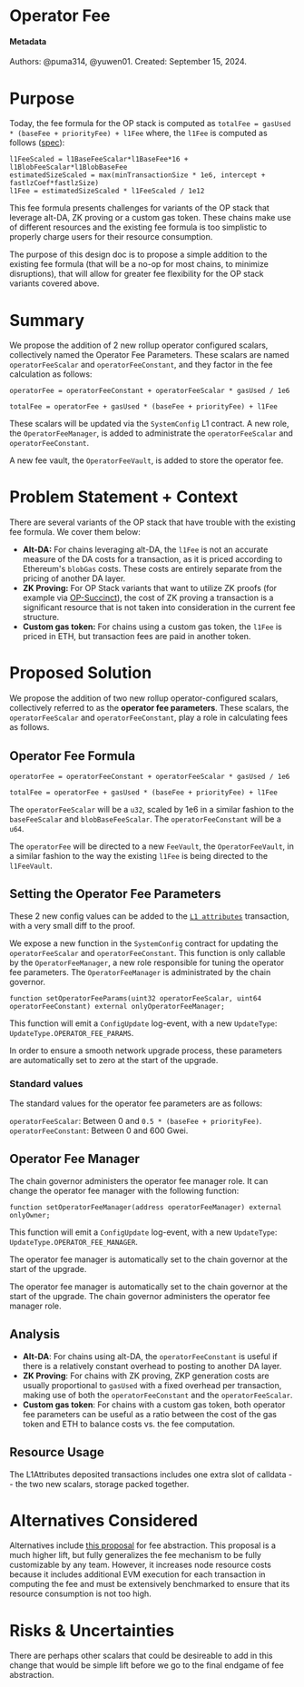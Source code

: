 # Operator Fee

#### Metadata

Authors: @puma314, @yuwen01.
Created: September 15, 2024.

# Purpose
<!-- This section is also sometimes called “Motivations” or “Goals”. -->

<!-- It is fine to remove this section from the final document,
but understanding the purpose of the doc when writing is very helpful. -->
Today, the fee formula for the OP stack is computed as `totalFee = gasUsed * (baseFee + priorityFee) + l1Fee` where, the `l1Fee` is computed as follows ([spec](https://github.com/ethereum-optimism/specs/blob/06a2d0b8e5d08da66612d0e19aa7bc625ceb277e/specs/protocol/fjord/exec-engine.md?plain=1#L28)):

```
l1FeeScaled = l1BaseFeeScalar*l1BaseFee*16 + l1BlobFeeScalar*l1BlobBaseFee
estimatedSizeScaled = max(minTransactionSize * 1e6, intercept + fastlzCoef*fastlzSize)
l1Fee = estimatedSizeScaled * l1FeeScaled / 1e12
```

This fee formula presents challenges for variants of the OP stack that leverage alt-DA, ZK proving or a custom gas token. These chains make use of different resources and the existing fee formula is too simplistic to properly charge users for their resource consumption. 

The purpose of this design doc is to propose a simple addition to the existing fee formula (that will be a no-op for most chains, to minimize disruptions), that will allow for greater fee flexibility for the OP stack variants covered above.

# Summary

<!-- Most (if not all) documents should have a summary.
While the length will likely be proportional to the length of the full document,
the summary should be as succinct as possible. -->

We propose the addition of 2 new rollup operator configured scalars, collectively named the Operator Fee Parameters. These scalars are named
`operatorFeeScalar` and `operatorFeeConstant`, and they factor in the fee calculation as follows:
```
operatorFee = operatorFeeConstant + operatorFeeScalar * gasUsed / 1e6

totalFee = operatorFee + gasUsed * (baseFee + priorityFee) + l1Fee
```

These scalars will be updated via the `SystemConfig` L1 contract. A new role, the `OperatorFeeManager`, is added 
to administrate the `operatorFeeScalar` and `operatorFeeConstant`.

A new fee vault, the `OperatorFeeVault`, is added to store the operator fee. 

# Problem Statement + Context

<!-- Describe the specific problem that the document is seeking to address as well
as information needed to understand the problem and design space.
If more information is needed on the costs of the problem,
this is a good place to that information. -->

There are several variants of the OP stack that have trouble with the existing fee formula. We cover them below:

* **Alt-DA:** For chains leveraging alt-DA, the `l1Fee` is not an accurate measure of the DA costs for a transaction, as it is priced according to Ethereum's `blobGas` costs. These costs are entirely separate from the pricing of another DA layer.
* **ZK Proving:** For OP Stack variants that want to utilize ZK proofs (for example via [OP-Succinct](https://github.com/succinctlabs/op-succinct)), the cost of ZK proving a transaction is a significant resource that is not taken into consideration in the current fee structure.
* **Custom gas token:** For chains using a custom gas token, the `l1Fee` is priced in ETH, but transaction fees are paid in another token. 


# Proposed Solution

<!-- A high level overview of the proposed solution.
When there are multiple alternatives there should be an explanation
of why one solution was picked over other solutions.
As a rule of thumb, including code snippets (except for defining an external API)
is likely too low level. -->

We propose the addition of two new rollup operator-configured scalars, collectively referred to as the **operator fee parameters**. These scalars, the `operatorFeeScalar` and `operatorFeeConstant`, play a role in calculating fees as follows.

## Operator Fee Formula

```
operatorFee = operatorFeeConstant + operatorFeeScalar * gasUsed / 1e6

totalFee = operatorFee + gasUsed * (baseFee + priorityFee) + l1Fee
```

The `operatorFeeScalar` will be a `u32`, scaled by 1e6 in a similar fashion to the `baseFeeScalar` and `blobBaseFeeScalar`. The `operatorFeeConstant` will be a `u64`.

The `operatorFee` will be directed to a new `FeeVault`, the `OperatorFeeVault`, in a similar fashion to the way the existing `l1Fee` is being directed to the `l1FeeVault`.

## Setting the Operator Fee Parameters

These 2 new config values can be added to the [`L1 attributes`](https://github.com/ethereum-optimism/specs/blob/main/specs/protocol/ecotone/l1-attributes.md) transaction, with a very small diff to the proof.

We expose a new function in the `SystemConfig` contract for updating the `operatorFeeScalar` and `operatorFeeConstant`. This function is only callable by the `OperatorFeeManager`, a new role responsible for tuning the operator fee parameters. The `OperatorFeeManager` is administrated by
the chain governor. 

```solidity
function setOperatorFeeParams(uint32 operatorFeeScalar, uint64 operatorFeeConstant) external onlyOperatorFeeManager;
```

This function will emit a `ConfigUpdate` log-event, with a new `UpdateType`: `UpdateType.OPERATOR_FEE_PARAMS`.

In order to ensure a smooth network upgrade process, these parameters are automatically set to zero at the start of the upgrade. 

### Standard values

The standard values for the operator fee parameters are as follows:

`operatorFeeScalar`: Between 0 and `0.5 * (baseFee + priorityFee)`.
`operatorFeeConstant`: Between 0 and 600 Gwei.

## Operator Fee Manager

The chain governor administers the operator fee manager role. It can change the operator fee manager with the following function:

```solidity
function setOperatorFeeManager(address operatorFeeManager) external onlyOwner;
```

This function will emit a `ConfigUpdate` log-event, with a new `UpdateType`: `UpdateType.OPERATOR_FEE_MANAGER`.

The operator fee manager is automatically set to the chain governor at the start of the upgrade.

The operator fee manager is automatically set to the chain governor at the start of the upgrade. The chain governor administers
the operator fee manager role. 

## Analysis

* **Alt-DA**: For chains using alt-DA, the `operatorFeeConstant` is useful if there is a relatively constant overhead to posting to another DA layer. 
* **ZK Proving**: For chains with ZK proving, ZKP generation costs are usually proportional to `gasUsed` with a fixed overhead per transaction, making use of both the `operatorFeeConstant` and the `operatorFeeScalar`.
* **Custom gas token**: For chains with a custom gas token, both operator fee parameters can be useful as a ratio between the cost of the gas token and ETH to balance costs vs. the fee computation.

## Resource Usage

<!-- What is the resource usage of the proposed solution?
Does it consume a large amount of computational resources or time? -->

The L1Attributes deposited transactions includes one extra slot of calldata -- the two new scalars,
storage packed together.

# Alternatives Considered

<!-- List out a short summary of each possible solution that was considered.
Comparing the effort of each solution -->

Alternatives include [this proposal](https://github.com/ethereum-optimism/specs/issues/73) for fee abstraction. This proposal is a much higher lift, but fully generalizes the fee mechanism to be fully customizable by any team. However, it increases node resource costs because it includes additional EVM execution for each transaction in computing the fee and must be extensively benchmarked to ensure that its resource consumption is not too high.

# Risks & Uncertainties

<!-- An overview of what could go wrong.
Also any open questions that need more work to resolve. -->

There are perhaps other scalars that could be desireable to add in this change that would be simple lift before we go to the final endgame of fee abstraction.